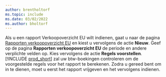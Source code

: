 ```yaml
---
author: brentholtorf
ms.topic: include
ms.date: 03/02/2022
ms.author: bholtorf
---
```


Als u een rapport Verkoopoverzicht EU wilt indienen, gaat u naar de pagina [Rapporten verkoopoverzicht EU](https://businesscentral.dynamics.com?page=321) en kiest u vervolgens de actie **Nieuw**. Geef op de pagina **Rapporten verkoopoverzicht EU** de periode en andere verplichte velden op. Kies vervolgens de actie **Regels voorstellen**. [!INCLUDE [prod_short](../includes/prod_short.md)] zal uw btw-boekingen controleren om de voorgestelde regels voor het rapport te berekenen. Zodra u gereed bent om in te dienen, moet u eerst het rapport vrijgeven en het vervolgens indienen.
